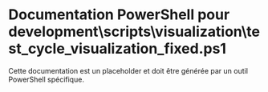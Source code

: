 # Documentation PowerShell pour development\scripts\visualization\test_cycle_visualization_fixed.ps1

Cette documentation est un placeholder et doit être générée par un outil PowerShell spécifique.
